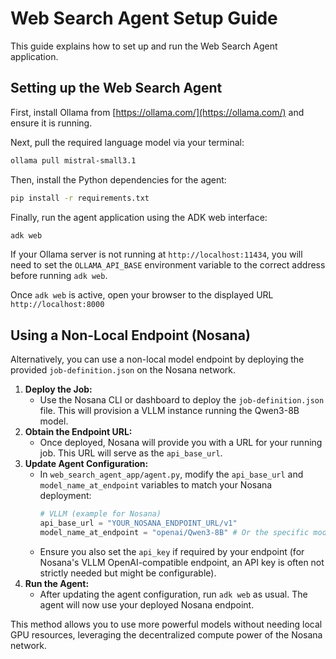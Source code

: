 # Web Search Agent Setup Guide

This guide explains how to set up and run the Web Search Agent application.

## Setting up the Web Search Agent

First, install Ollama from [https://ollama.com/](https://ollama.com/) and ensure it is running.

Next, pull the required language model via your terminal:
```bash
ollama pull mistral-small3.1
```

Then, install the Python dependencies for the agent:
```bash
pip install -r requirements.txt
```

Finally, run the agent application using the ADK web interface:
```bash
adk web
```
If your Ollama server is not running at `http://localhost:11434`, you will need to set the `OLLAMA_API_BASE` environment variable to the correct address before running `adk web`.

Once `adk web` is active, open your browser to the displayed URL `http://localhost:8000`

## Using a Non-Local Endpoint (Nosana)

Alternatively, you can use a non-local model endpoint by deploying the provided `job-definition.json` on the Nosana network.

1.  **Deploy the Job:**
    *   Use the Nosana CLI or dashboard to deploy the `job-definition.json` file. This will provision a VLLM instance running the Qwen3-8B model.
2.  **Obtain the Endpoint URL:**
    *   Once deployed, Nosana will provide you with a URL for your running job. This URL will serve as the `api_base_url`.
3.  **Update Agent Configuration:**
    *   In `web_search_agent_app/agent.py`, modify the `api_base_url` and `model_name_at_endpoint` variables to match your Nosana deployment:
        ```python
        # VLLM (example for Nosana)
        api_base_url = "YOUR_NOSANA_ENDPOINT_URL/v1" 
        model_name_at_endpoint = "openai/Qwen3-8B" # Or the specific model served by your job
        ```
    *   Ensure you also set the `api_key` if required by your endpoint (for Nosana's VLLM OpenAI-compatible endpoint, an API key is often not strictly needed but might be configurable).
4.  **Run the Agent:**
    *   After updating the agent configuration, run `adk web` as usual. The agent will now use your deployed Nosana endpoint.

This method allows you to use more powerful models without needing local GPU resources, leveraging the decentralized compute power of the Nosana network.
